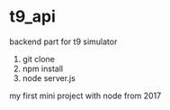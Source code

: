 # t9_api

backend part for t9 simulator

1. git clone
2. npm install
3. node server.js


my first mini project with node from 2017
